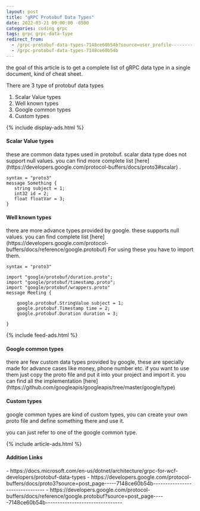 ```yaml
---
layout: post
title: "gRPC Protobuf Data Types"
date: 2022-03-21 09:00:00 -0500
categories: coding grpc
tags: grpc grpc-data-type
redirect_from:
  - /grpc-protobuf-data-types-7148ce60b54b?source=user_profile---------7----------------------------
  - /grpc-protobuf-data-types-7148ce60b54b
---
```


the goal of this article is to get a complete list of gRPC data type in a single document, kind of cheat sheet.

There are 3 type of protobuf data types

1. Scalar Value types
2. Well known types
3. Google common types
4. Custom types

{% include display-ads.html %}

<h4>Scalar Value types</h4>
these are common data types used in protobuf. scalar data type does not support null values.
you can find more complete list [here](https://developers.google.com/protocol-buffers/docs/proto3#scalar) .

```
syntax = "proto3"
message Something {
   string subject = 1;
   int32 id = 2;
   float floatVar = 3;
}
```

<h4>Well known types</h4>
there are more advance types provided by google. these supports null values.
you can find complete list [here](https://developers.google.com/protocol-buffers/docs/reference/google.protobuf)
For using these you have to import them.

```
syntax = "proto3"

import "google/protobuf/duration.proto";
import "google/protobuf/timestamp.proto";
import "google/protobuf/wrappers.proto"
message Meeting {

    google.protobuf.StringValue subject = 1;
    google.protobuf.Timestamp time = 2;
    google.protobuf.Duration duration = 3;

}

```

{% include feed-ads.html %}

<h4>Google common types</h4>
there are few custom data types provided by google, these are specially made for advance cases like money, phone number etc. if you want to use them just copy the proto file and put it into your project and import it.
you can find all the implementation [here](https://github.com/googleapis/googleapis/tree/master/google/type)

<h4>Custom types</h4>
google common types are kind of custom types, you can create your own proto file and define something there and use it.

you can just refer to one of the google common type.

{% include article-ads.html %}

<h4>Addition Links</h4>
- https://docs.microsoft.com/en-us/dotnet/architecture/grpc-for-wcf-developers/protobuf-data-types
- https://developers.google.com/protocol-buffers/docs/proto3?source=post_page-----7148ce60b54b--------------------------------
- https://developers.google.com/protocol-buffers/docs/reference/google.protobuf?source=post_page-----7148ce60b54b--------------------------------
